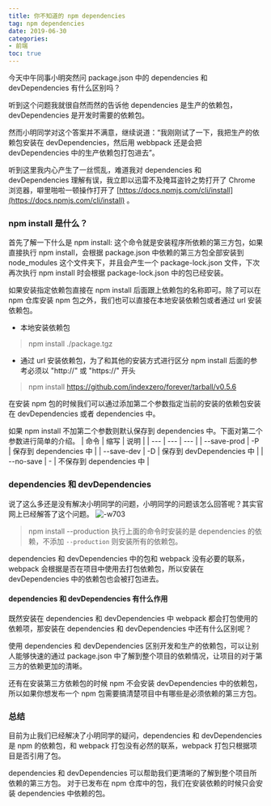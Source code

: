 ```yaml
---
title: 你不知道的 npm dependencies
tag: npm dependencies
date: 2019-06-30
categories:
- 前端
toc: true
---
```


今天中午同事小明突然问 package.json 中的 dependencies 和 devDependencies 有什么区别吗？

听到这个问题我就很自然而然的告诉他 dependencies 是生产的依赖包，devDependencies 是开发时需要的依赖包。

然而小明同学对这个答案并不满意，继续说道：“我刚刚试了一下，我把生产的依赖包安装在 devDependencies，然后用 webbpack 还是会把 devDependencies 中的生产依赖包打包进去”。

听到这里我内心产生了一丝慌乱，难道我对 dependencies 和 devDependencies 理解有误，我立即以迅雷不及掩耳盗铃之势打开了 Chrome 浏览器，噼里啪啦一顿操作打开了 [https://docs.npmjs.com/cli/install](https://docs.npmjs.com/cli/install) 。

### npm install 是什么？
首先了解一下什么是 npm install: 这个命令就是安装程序所依赖的第三方包，如果直接执行 npm install，会根据 package.json 中依赖的第三方包全部安装到 node_modules 这个文件夹下，并且会产生一个 package-lock.json 文件，下次再次执行 npm install 时会根据 package-lock.json 中的包已经安装。

如果安装指定依赖包直接在 npm install 后面跟上依赖包的名称即可。除了可以在 npm 仓库安装 npm 包之外，我们也可以直接在本地安装依赖包或者通过 url 安装依赖包。
- 本地安装依赖包
> npm install ./package.tgz

- 通过 url 安装依赖包，为了和其他的安装方式进行区分 npm install 后面的参考必须以 "http://" 或 "https://" 开头
> npm install https://github.com/indexzero/forever/tarball/v0.5.6

在安装 npm 包的时候我们可以通过添加第二个参数指定当前的安装的依赖包安装在 devDependencies 或者 dependencies 中。

如果 npm install 不加第二个参数则默认保存到 dependencies 中。下面对第二个参数进行简单的介绍。
| 命令 | 缩写 | 说明 |
| --- | --- | --- |
| --save-prod | -P | 保存到 dependencies 中 |
| --save-dev | -D | 保存到 devDependencies 中 |
| --no-save  | - | 不保存到 dependencies 中 |

### dependencies 和 devDependencies
说了这么多还是没有解决小明同学的问题，小明同学的问题该怎么回答呢？其实官网上已经解答了这个问题。
![-w703](http://image.volc.top/2019-07-01-15619530639128.jpg?attname=&e=1561961265&token=3hpwDXSbS4xMwQjV2bYCDWiaevTvbbrJiT0G0cWf:SB-sHIKIr8IDtA1wViVDWfXp-jc)

> npm install --production
执行上面的命令时安装的是 dependencies 的依赖，不添加 `--production` 则安装所有的依赖包。

dependencies 和 devDependencies 中的包和 webpack 没有必要的联系，webpack 会根据是否在项目中使用去打包依赖包，所以安装在 devDependencies 中的依赖包也会被打包进去。

#### dependencies 和 devDependencies 有什么作用
既然安装在 dependencies 和 devDependencies 中 webpack 都会打包使用的依赖项，那安装在 dependencies 和 devDependencies 中还有什么区别呢？

使用 dependencies 和 devDependencies 区别开发和生产的依赖包，可以让别人能够快速的通过 package.json 中了解到整个项目的依赖情况，让项目的对于第三方的依赖更加的清晰。

还有在安装第三方依赖包的时候 npm 不会安装 devDependencies 中的依赖包，所以如果你想发布一个 npm 包需要搞清楚项目中有哪些是必须依赖的第三方包。

### 总结
目前为止我们已经解决了小明同学的疑问，dependencies 和 devDependencies 是 npm 的依赖包，和 webpack 打包没有必然的联系，webpack 打包只根据项目是否引用了包。

dependencies 和 devDependencies 可以帮助我们更清晰的了解到整个项目所依赖的第三方包。
对于已发布在 npm 仓库中的包，我们在安装依赖的时候只会安装 dependencies 中依赖的包。

